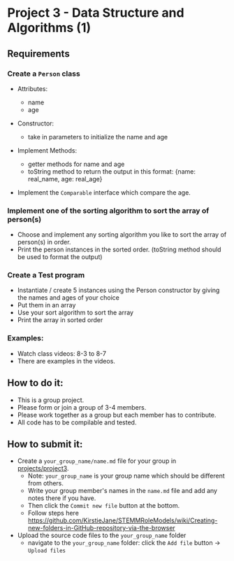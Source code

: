 # Project 3 - Data Structure and Algorithms (1)

## Requirements
### Create a `Person` class
* Attributes:
  * name
  * age
    
* Constructor:
  * take in parameters to initialize the name and age

* Implement Methods:
  * getter methods for name and age
  * toString method to return the output in this format: {name: real_name, age: real_age}

* Implement the `Comparable` interface which compare the age. 

### Implement one of the sorting algorithm to sort the array of person(s)
* Choose and implement any sorting algorithm you like to sort the array of person(s) in order.
* Print the person instances in the sorted order. (toString method should be used to format the output)

### Create a Test program 
* Instantiate / create 5 instances using the Person constructor by giving the names and ages of your choice
* Put them in an array
* Use your sort algorithm to sort the array
* Print the array in sorted order

### Examples:
* Watch class videos: 8-3 to 8-7
* There are examples in the videos.

## How to do it:
* This is a group project.
* Please form or join a group of 3-4 members.
* Please work together as a group but each member has to contribute.
* All code has to be compilable and tested.

## How to submit it:
* Create a `your_group_name/name.md` file for your group in [projects/project3](projects/project3). 
  * Note: `your_group_name` is your group name which should be different from others.
  * Write your group member's names in the `name.md` file and add any notes there if you have.
  * Then click the `Commit new file` button at the bottom.
  * Follow steps here https://github.com/KirstieJane/STEMMRoleModels/wiki/Creating-new-folders-in-GitHub-repository-via-the-browser
* Upload the source code files to the `your_group_name` folder
  * navigate to the `your_group_name` folder: click the `Add file` button -> `Upload files`


